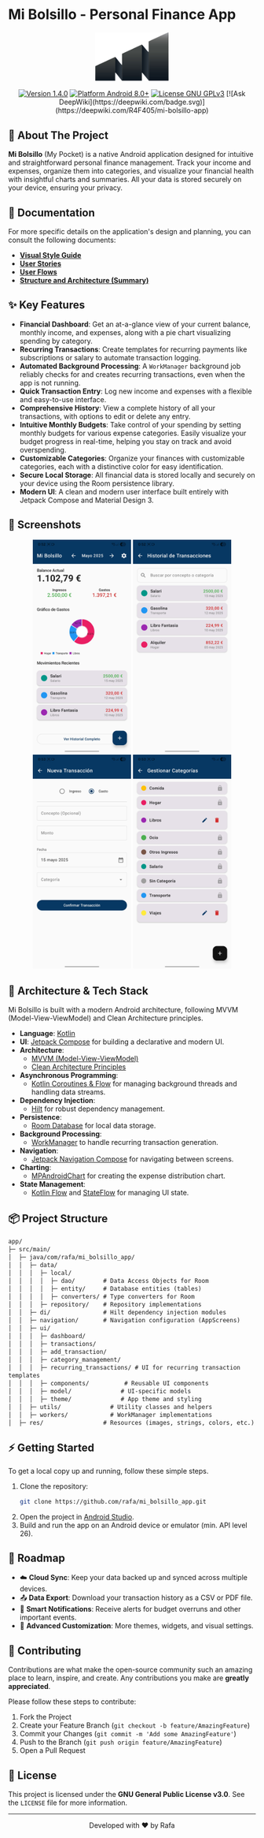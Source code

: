 # Mi Bolsillo - Personal Finance App

<p align="center">
  <img src="images/app_icon.png" alt="Mi Bolsillo App Logo" width="150"/>
</p>

<p align="center">
  <a href="https://github.com/R4F405/mi-bolsillo-app/releases/tag/v1.4.0"><img src="https://img.shields.io/badge/Version-1.4.0-blue" alt="Version 1.4.0"></a>
  <a href="https://github.com/rafa/mi_bolsillo_app/releases"><img src="https://img.shields.io/badge/Platform-Android%208.0%2B-brightgreen" alt="Platform Android 8.0+"></a>
  <a href="LICENSE"><img src="https://img.shields.io/badge/License-GNU%20GPL%20v3-orange" alt="License GNU GPLv3"></a>
  [![Ask DeepWiki](https://deepwiki.com/badge.svg)](https://deepwiki.com/R4F405/mi-bolsillo-app)

</p>

## 📱 About The Project

**Mi Bolsillo** (My Pocket) is a native Android application designed for intuitive and straightforward personal finance management. Track your income and expenses, organize them into categories, and visualize your financial health with insightful charts and summaries. All your data is stored securely on your device, ensuring your privacy.

## 📜 Documentation

For more specific details on the application's design and planning, you can consult the following documents:

* **[Visual Style Guide](documentation/visual_style.md)**
* **[User Stories](documentation/user_stories.md)**
* **[User Flows](documentation/user_flows.md)**
* **[Structure and Architecture (Summary)](documentation/structure_&_architecture.md)**

## ✨ Key Features

-   **Financial Dashboard**: Get an at-a-glance view of your current balance, monthly income, and expenses, along with a pie chart visualizing spending by category.
-   **Recurring Transactions**: Create templates for recurring payments like subscriptions or salary to automate transaction logging.
-   **Automated Background Processing**: A `WorkManager` background job reliably checks for and creates recurring transactions, even when the app is not running.
-   **Quick Transaction Entry**: Log new income and expenses with a flexible and easy-to-use interface.
-   **Comprehensive History**: View a complete history of all your transactions, with options to edit or delete any entry.
-   **Intuitive Monthly Budgets**: Take control of your spending by setting monthly budgets for various expense categories. Easily visualize your budget progress in real-time, helping you stay on track and avoid overspending.
-   **Customizable Categories**: Organize your finances with customizable categories, each with a distinctive color for easy identification.
-   **Secure Local Storage**: All financial data is stored locally and securely on your device using the Room persistence library.
-   **Modern UI**: A clean and modern user interface built entirely with Jetpack Compose and Material Design 3.

## 📸 Screenshots

<p align="center">
  <img src="images/dashboard.jpg" width="200" alt="Dashboard"/>
  <img src="images/transaction_list.jpg" width="200" alt="Transactions"/>
  <img src="images/add_transaction.jpg" width="200" alt="Add Transaction"/>
  <img src="images/category_management.jpg" width="200" alt="Category Management"/>
</p>

## 🚀 Architecture & Tech Stack

Mi Bolsillo is built with a modern Android architecture, following MVVM (Model-View-ViewModel) and Clean Architecture principles.

-   **Language**: [Kotlin](https://kotlinlang.org/)
-   **UI**: [Jetpack Compose](https://developer.android.com/jetpack/compose) for building a declarative and modern UI.
-   **Architecture**:
    -   [MVVM (Model-View-ViewModel)](https://developer.android.com/jetpack/guide)
    -   [Clean Architecture Principles](https://blog.cleancoder.com/uncle-bob/2012/08/13/the-clean-architecture.html)
-   **Asynchronous Programming**:
    -   [Kotlin Coroutines & Flow](https://kotlinlang.org/docs/flow.html) for managing background threads and handling data streams.
-   **Dependency Injection**:
    -   [Hilt](https://developer.android.com/training/dependency-injection/hilt-android) for robust dependency management.
-   **Persistence**:
    -   [Room Database](https://developer.android.com/training/data-storage/room) for local data storage.
-   **Background Processing**:
    -   [WorkManager](https://developer.android.com/topic/libraries/architecture/workmanager) to handle recurring transaction generation.
-   **Navigation**:
    -   [Jetpack Navigation Compose](https://developer.android.com/jetpack/compose/navigation) for navigating between screens.
-   **Charting**:
    -   [MPAndroidChart](https://github.com/PhilJay/MPAndroidChart) for creating the expense distribution chart.
-   **State Management**:
    -   [Kotlin Flow](https://kotlinlang.org/docs/flow.html) and [StateFlow](https://kotlin.github.io/kotlinx.coroutines/kotlinx-coroutines-core/kotlinx.coroutines.flow/-state-flow/) for managing UI state.

## 📦 Project Structure

```
app/
├─ src/main/
│  ├─ java/com/rafa/mi_bolsillo_app/
│  │  ├─ data/
│  │  │  ├─ local/
│  │  │  │  ├─ dao/        # Data Access Objects for Room
│  │  │  │  ├─ entity/     # Database entities (tables)
│  │  │  │  ├─ converters/ # Type converters for Room
│  │  │  ├─ repository/    # Repository implementations
│  │  ├─ di/               # Hilt dependency injection modules
│  │  ├─ navigation/       # Navigation configuration (AppScreens)
│  │  ├─ ui/
│  │  │  ├─ dashboard/
│  │  │  ├─ transactions/
│  │  │  ├─ add_transaction/
│  │  │  ├─ category_management/
│  │  │  ├─ recurring_transactions/ # UI for recurring transaction templates
│  │  │  ├─ components/          # Reusable UI components
│  │  │  ├─ model/              # UI-specific models
│  │  │  ├─ theme/              # App theme and styling
│  │  ├─ utils/              # Utility classes and helpers
│  │  ├─ workers/            # WorkManager implementations
│  ├─ res/                 # Resources (images, strings, colors, etc.)
```

## ⚡ Getting Started

To get a local copy up and running, follow these simple steps.

1.  Clone the repository:
    ```sh
    git clone https://github.com/rafa/mi_bolsillo_app.git
    ```
2.  Open the project in [Android Studio](https://developer.android.com/studio).
3.  Build and run the app on an Android device or emulator (min. API level 26).

## 🔮 Roadmap

-   ☁️ **Cloud Sync**: Keep your data backed up and synced across multiple devices.
-   📤 **Data Export**: Download your transaction history as a CSV or PDF file.
-   🔔 **Smart Notifications**: Receive alerts for budget overruns and other important events.
-   🎨 **Advanced Customization**: More themes, widgets, and visual settings.

## 🤝 Contributing

Contributions are what make the open-source community such an amazing place to learn, inspire, and create. Any contributions you make are **greatly appreciated**.

Please follow these steps to contribute:
1.  Fork the Project
2.  Create your Feature Branch (`git checkout -b feature/AmazingFeature`)
3.  Commit your Changes (`git commit -m 'Add some AmazingFeature'`)
4.  Push to the Branch (`git push origin feature/AmazingFeature`)
5.  Open a Pull Request

## 📄 License

This project is licensed under the **GNU General Public License v3.0**. See the `LICENSE` file for more information.

---

<p align="center">
  Developed with ❤️ by Rafa
</p>
